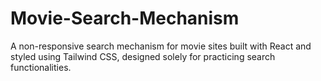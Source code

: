 # Movie-Search-Mechanism
A non-responsive search mechanism for movie sites built with React and styled using Tailwind CSS, designed solely for practicing search functionalities.

